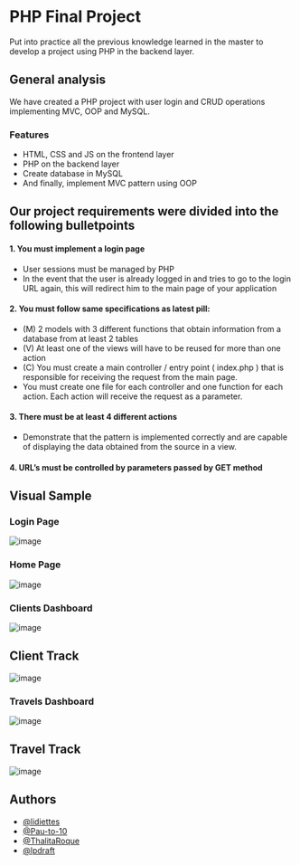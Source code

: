 # PHP Final Project

Put into practice all the previous knowledge learned in the master to develop a project using PHP in the backend layer.

## General analysis

We have created a PHP project with user login and CRUD operations implementing MVC, OOP and MySQL.

### Features

- HTML, CSS and JS on the frontend layer
- PHP on the backend layer
- Create database in MySQL
- And finally, implement MVC pattern using OOP

## Our project requirements were divided into the following bulletpoints

#### 1. You must implement a login page

- User sessions must be managed by PHP
- In the event that the user is already logged in and tries to go to the login URL again, this will redirect him to the main page of your application

#### 2. You must follow same specifications as latest pill:

- (M) 2 models with 3 different functions that obtain information from a database from at least 2 tables
- (V) At least one of the views will have to be reused for more than one action
- (C) You must create a main controller / entry point ( index.php ) that is responsible for receiving the request from the main page.
- You must create one file for each controller and one function for each action. Each action will receive the request as a parameter.

#### 3. There must be at least 4 different actions

- Demonstrate that the pattern is implemented correctly and are capable of displaying the data obtained from the source in a view.

#### 4. URL’s must be controlled by parameters passed by GET method

## Visual Sample

### Login Page

![image](https://user-images.githubusercontent.com/90386446/196463942-857c9768-5507-4cf4-975f-81a3f1d16d83.png)

### Home Page

![image](https://user-images.githubusercontent.com/90386446/196464610-72b92d3c-46d2-4f01-b946-cf1547e736b4.png)

### Clients Dashboard

![image](https://user-images.githubusercontent.com/90386446/196465101-7e19285b-e5bb-4d50-bd7c-59870e4ca30d.png)

## Client Track

![image](https://user-images.githubusercontent.com/90386446/196466236-5ccb32fc-eb5a-4055-a29c-9b188884f06b.png)

### Travels Dashboard

![image](https://user-images.githubusercontent.com/90386446/196465327-9ca25e7b-d63d-44a0-b065-16cced218ff2.png)

## Travel Track

![image](https://user-images.githubusercontent.com/90386446/196465601-214545c8-5346-4189-8d71-28148c182fa8.png)

## Authors

- [@lidiettes](https://github.com/lidiettes)
- [@Pau-to-10](https://github.com/Pau-to-10)
- [@ThalitaRoque](https://github.com/ThalitaRoque)
- [@lpdraft](https://github.com/lpdraft)
